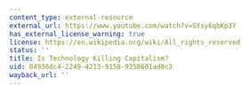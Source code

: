 ```yaml
---
content_type: external-resource
external_url: https://www.youtube.com/watch?v=SYsy6qbKp3Y
has_external_license_warning: true
license: https://en.wikipedia.org/wiki/All_rights_reserved
status: ''
title: Is Technology Killing Capitalism?
uid: 04936dc4-2249-4213-9158-9358601ad0c3
wayback_url: ''
---
```

